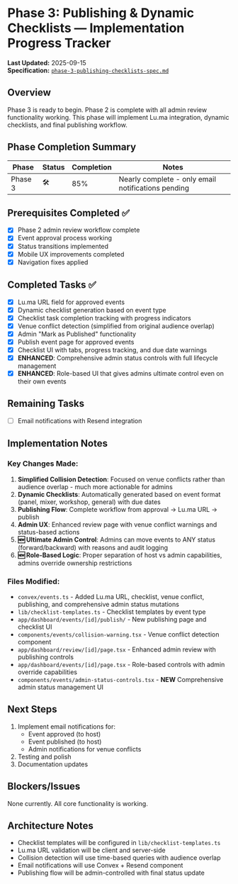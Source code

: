# Phase 3: Publishing & Dynamic Checklists — Implementation Progress Tracker

**Last Updated:** 2025-09-15  
**Specification:** [`phase-3-publishing-checklists-spec.md`](file:///Users/ray/workspace/htw-hackathon-2025-rayfernando/documentation/features/active/phase-3-publishing-checklists-spec.md)

## Overview

Phase 3 is ready to begin. Phase 2 is complete with all admin review functionality working. This phase will implement Lu.ma integration, dynamic checklists, and final publishing workflow.

## Phase Completion Summary

| Phase   | Status | Completion | Notes                                     |
| ------- | ------ | ---------- | ----------------------------------------- |
| Phase 3 | 🛠️     | 85%        | Nearly complete - only email notifications pending |

## Prerequisites Completed ✅

- [x] Phase 2 admin review workflow complete
- [x] Event approval process working
- [x] Status transitions implemented
- [x] Mobile UX improvements completed
- [x] Navigation fixes applied

## Completed Tasks ✅

- [x] Lu.ma URL field for approved events
- [x] Dynamic checklist generation based on event type
- [x] Checklist task completion tracking with progress indicators
- [x] Venue conflict detection (simplified from original audience overlap)
- [x] Admin "Mark as Published" functionality
- [x] Publish event page for approved events
- [x] Checklist UI with tabs, progress tracking, and due date warnings
- [x] **ENHANCED**: Comprehensive admin status controls with full lifecycle management
- [x] **ENHANCED**: Role-based UI that gives admins ultimate control even on their own events

## Remaining Tasks

- [ ] Email notifications with Resend integration

## Implementation Notes

### Key Changes Made:
1. **Simplified Collision Detection**: Focused on venue conflicts rather than audience overlap - much more actionable for admins
2. **Dynamic Checklists**: Automatically generated based on event format (panel, mixer, workshop, general) with due dates
3. **Publishing Flow**: Complete workflow from approval → Lu.ma URL → publish
4. **Admin UX**: Enhanced review page with venue conflict warnings and status-based actions
5. **🆕 Ultimate Admin Control**: Admins can move events to ANY status (forward/backward) with reasons and audit logging
6. **🆕 Role-Based Logic**: Proper separation of host vs admin capabilities, admins override ownership restrictions

### Files Modified:
- `convex/events.ts` - Added Lu.ma URL, checklist, venue conflict, publishing, and comprehensive admin status mutations
- `lib/checklist-templates.ts` - Checklist templates by event type
- `app/dashboard/events/[id]/publish/` - New publishing page and checklist UI
- `components/events/collision-warning.tsx` - Venue conflict detection component
- `app/dashboard/review/[id]/page.tsx` - Enhanced admin review with publishing controls
- `app/dashboard/events/[id]/page.tsx` - Role-based controls with admin override capabilities
- `components/events/admin-status-controls.tsx` - **NEW** Comprehensive admin status management UI

## Next Steps

1. Implement email notifications for:
   - Event approved (to host)
   - Event published (to host)
   - Admin notifications for venue conflicts
2. Testing and polish
3. Documentation updates

## Blockers/Issues

None currently. All core functionality is working.

## Architecture Notes

- Checklist templates will be configured in `lib/checklist-templates.ts`
- Lu.ma URL validation will be client and server-side
- Collision detection will use time-based queries with audience overlap
- Email notifications will use Convex + Resend component
- Publishing flow will be admin-controlled with final status update
